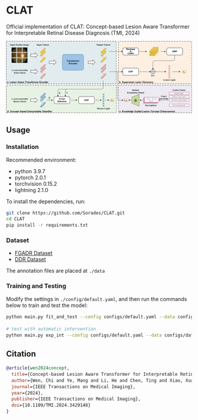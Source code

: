 # CLAT
Official implementation of CLAT: Concept-based Lesion Aware Transformer for Interpretable Retinal Disease Diagnosis (TMI, 2024)

![framework](clat.png)

## Usage

### Installation

Recommended environment:

- python 3.9.7
- pytorch 2.0.1
- torchvision 0.15.2
- lightning 2.1.0

To install the dependencies, run:

```bash
git clone https://github.com/Sorades/CLAT.git
cd CLAT
pip install -r requirements.txt
```

### Dataset

- [FGADR Dataset](https://csyizhou.github.io/FGADR/)
- [DDR Dataset](https://github.com/nkicsl/DDR-dataset)

The annotation files are placed at `./data`

### Training and Testing

Modify the settings in `./config/default.yaml`,  and then run the commands below to train and test the model:

```bash
python main.py fit_and_test --config configs/default.yaml --data configs/data/FGADDR.yaml

# test with automatic intervention
python main.py exp_int --config configs/default.yaml --data configs/data/FGADDR.yaml
```

## Citation

```bib
@article{wen2024concept,
  title={Concept-based Lesion Aware Transformer for Interpretable Retinal Disease Diagnosis},
  author={Wen, Chi and Ye, Mang and Li, He and Chen, Ting and Xiao, Xuan},
  journal={IEEE Transactions on Medical Imaging},
  year={2024},
  publisher={IEEE Transactions on Medical Imaging},
  doi={10.1109/TMI.2024.3429148}
}
```

